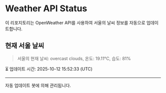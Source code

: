 
# Weather API Status

이 리포지토리는 OpenWeather API를 사용하여 서울의 날씨 정보를 자동으로 업데이트합니다.

## 현재 서울 날씨
> 서울의 현재 날씨: overcast clouds, 온도: 19.11°C, 습도: 81%

⏳ 업데이트 시간: 2025-10-12 15:52:33 (UTC)

---
자동 업데이트 봇에 의해 관리됩니다.
